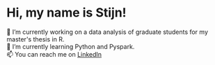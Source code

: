 # Hi, my name is Stijn!
🔭 I’m currently working on a data analysis of graduate students for my master's thesis in R. <br/>
🌱 I’m currently learning Python and Pyspark. <br/>
📫 You can reach me on [LinkedIn](https://www.linkedin.com/in/stijn-verpoest/)

<!--[![Stijn Verpoest's github stats](https://github-readme-stats.vercel.app/api?username=stijnverpoest)](https://github.com/anuraghazra/github-readme-stats) -->

<!--
**stijnverpoest/stijnverpoest** is a ✨ _special_ ✨ repository because its `README.md` (this file) appears on your GitHub profile.

Here are some ideas to get you started:

- 🔭 I’m currently working on ...
- 🌱 I’m currently learning ...
- 👯 I’m looking to collaborate on ...
- 🤔 I’m looking for help with ...
- 💬 Ask me about ...
- 📫 How to reach me: ...
- 😄 Pronouns: ...
- ⚡ Fun fact: ...
-->
